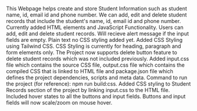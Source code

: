 This Webpage helps create and store Student Information such as student name, id, email id and phone number. We can add, edit and delete student records that include the student's name, id, email id and phone number. Currently added HTML elements and JavaScript Functionality. 
Users can add, edit and delete student records. Will recieve alert message if the input fields are empty. Plain text no CSS styling added yet.
Added CSS Styling using Tailwind CSS. CSS Styling is currently for heading, paragraph and form elements only. The Project now supports delete button feature to delete student records which was not included previously.
Added input.css file which contains the source CSS file, output.css file which contains the compiled CSS that is linked to HTML file and package.json file which defines the project dependencies, scripts and meta data. Command to run the project (for reference): npm run build:css.
Added CSS styling to Student Records section of the project by linking input.css to the HTML file. Included hover states to all the buttons and input fields. Buttons and input fields will now scale/zoom on mouse hover.
